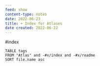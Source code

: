 ```yaml
---
feed: show
content-type: notes
date: 2022-06-23
title: + Index for Atlases
date created: 2022-06-22
---
```

#index

```dataview
TABLE tags
FROM "Atlas" and -#x/index and -#x/readme
SORT file.name asc
```
